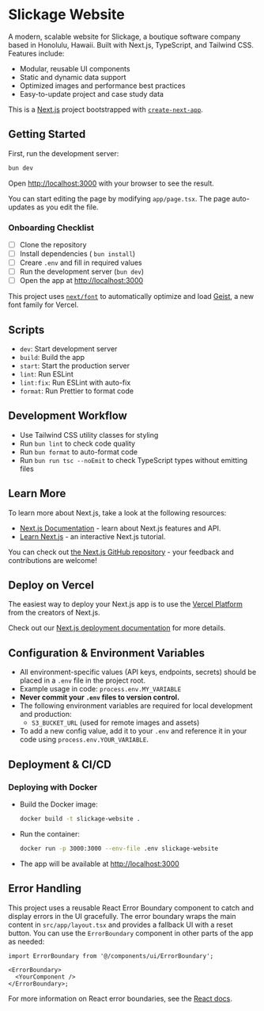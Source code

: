 # Slickage Website

A modern, scalable website for Slickage, a boutique software company based in Honolulu, Hawaii. Built with Next.js, TypeScript, and Tailwind CSS. Features include:

- Modular, reusable UI components
- Static and dynamic data support
- Optimized images and performance best practices
- Easy-to-update project and case study data

This is a [Next.js](https://nextjs.org) project bootstrapped with [`create-next-app`](https://nextjs.org/docs/app/api-reference/cli/create-next-app).

## Getting Started

First, run the development server:

```bash
bun dev
```

Open [http://localhost:3000](http://localhost:3000) with your browser to see the result.

You can start editing the page by modifying `app/page.tsx`. The page auto-updates as you edit the file.

### Onboarding Checklist

- [ ] Clone the repository
- [ ] Install dependencies ( `bun install`)
- [ ] Creare `.env` and fill in required values
- [ ] Run the development server (`bun dev`)
- [ ] Open the app at [http://localhost:3000](http://localhost:3000)

This project uses [`next/font`](https://nextjs.org/docs/app/building-your-application/optimizing/fonts) to automatically optimize and load [Geist](https://vercel.com/font), a new font family for Vercel.

## Scripts

- `dev`: Start development server
- `build`: Build the app
- `start`: Start the production server
- `lint`: Run ESLint
- `lint:fix`: Run ESLint with auto-fix
- `format`: Run Prettier to format code

## Development Workflow

- Use Tailwind CSS utility classes for styling
- Run `bun lint` to check code quality
- Run `bun format` to auto-format code
- Run `bun run tsc --noEmit` to check TypeScript types without emitting files

## Learn More

To learn more about Next.js, take a look at the following resources:

- [Next.js Documentation](https://nextjs.org/docs) - learn about Next.js features and API.
- [Learn Next.js](https://nextjs.org/learn) - an interactive Next.js tutorial.

You can check out [the Next.js GitHub repository](https://github.com/vercel/next.js) - your feedback and contributions are welcome!

## Deploy on Vercel

The easiest way to deploy your Next.js app is to use the [Vercel Platform](https://vercel.com/new?utm_medium=default-template&filter=next.js&utm_source=create-next-app&utm_campaign=create-next-app-readme) from the creators of Next.js.

Check out our [Next.js deployment documentation](https://nextjs.org/docs/app/building-your-application/deploying) for more details.

## Configuration & Environment Variables

- All environment-specific values (API keys, endpoints, secrets) should be placed in a `.env` file in the project root.
- Example usage in code: `process.env.MY_VARIABLE`
- **Never commit your `.env` files to version control.**
- The following environment variables are required for local development and production:
  - `S3_BUCKET_URL` (used for remote images and assets)
- To add a new config value, add it to your `.env` and reference it in your code using `process.env.YOUR_VARIABLE`.

## Deployment & CI/CD

### Deploying with Docker

- Build the Docker image:
  ```bash
  docker build -t slickage-website .
  ```
- Run the container:
  ```bash
  docker run -p 3000:3000 --env-file .env slickage-website
  ```
- The app will be available at [http://localhost:3000](http://localhost:3000)

## Error Handling

This project uses a reusable React Error Boundary component to catch and display errors in the UI gracefully. The error boundary wraps the main content in `src/app/layout.tsx` and provides a fallback UI with a reset button. You can use the `ErrorBoundary` component in other parts of the app as needed:

```tsx
import ErrorBoundary from '@/components/ui/ErrorBoundary';

<ErrorBoundary>
  <YourComponent />
</ErrorBoundary>;
```

For more information on React error boundaries, see the [React docs](https://reactjs.org/docs/error-boundaries.html).
